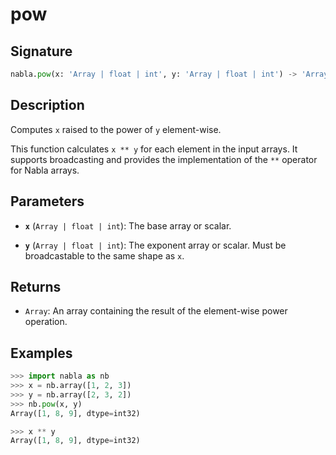 # pow

## Signature

```python
nabla.pow(x: 'Array | float | int', y: 'Array | float | int') -> 'Array'
```

## Description

Computes `x` raised to the power of `y` element-wise.

This function calculates `x ** y` for each element in the input arrays.
It supports broadcasting and provides the implementation of the `**`
operator for Nabla arrays.

## Parameters

- **`x`** (`Array | float | int`): The base array or scalar.

- **`y`** (`Array | float | int`): The exponent array or scalar. Must be broadcastable to the same shape as `x`.

## Returns

- `Array`: An array containing the result of the element-wise power operation.

## Examples

```python
>>> import nabla as nb
>>> x = nb.array([1, 2, 3])
>>> y = nb.array([2, 3, 2])
>>> nb.pow(x, y)
Array([1, 8, 9], dtype=int32)

>>> x ** y
Array([1, 8, 9], dtype=int32)
```
